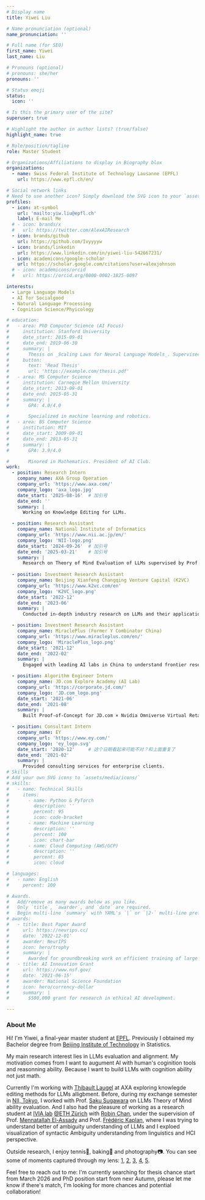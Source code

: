 ```yaml
---
# Display name
title: Yiwei Liu

# Name pronunciation (optional)
name_pronunciation: ''

# Full name (for SEO)
first_name: Yiwei
last_name: Liu

# Pronouns (optional)
# pronouns: she/her
pronouns: ''

# Status emoji
status:
  icon: ''

# Is this the primary user of the site?
superuser: true

# Highlight the author in author lists? (true/false)
highlight_name: true

# Role/position/tagline
role: Master Student

# Organizations/Affiliations to display in Biography blox
organizations:
  - name: Swiss Federal Institute of Technology Lausanne (EPFL)
    url: https://www.epfl.ch/en/

# Social network links
# Need to use another icon? Simply download the SVG icon to your `assets/media/icons/` folder.
profiles:
  - icon: at-symbol
    url: 'mailto:yiw.liu@epfl.ch'
    label: E-mail Me
  # - icon: brands/x
  #   url: https://twitter.com/AlexAIResearch
  - icon: brands/github
    url: https://github.com/Ivyyyyw
  - icon: brands/linkedin
    url: https://www.linkedin.com/in/yiwei-liu-542667231/
  - icon: academicons/google-scholar
    url: https://scholar.google.com/citations?user=alexjohnson
  # - icon: academicons/orcid
  #   url: https://orcid.org/0000-0002-1825-0097

interests:
  - Large Language Models
  - AI for Socialgood
  - Natural Language Processing
  - Cognition Science/Phyicology

# education:
#   - area: PhD Computer Science (AI Focus)
#     institution: Stanford University
#     date_start: 2015-09-01
#     date_end: 2019-06-30
#     summary: |
#       Thesis on _Scaling Laws for Neural Language Models_. Supervised by Prof. Andrew Ng. Published 5 papers in NeurIPS and ICML, with 2 best paper awards.
#     button:
#       text: 'Read Thesis'
#       url: 'https://example.com/thesis.pdf'
#   - area: MS Computer Science
#     institution: Carnegie Mellon University
#     date_start: 2013-09-01
#     date_end: 2015-05-31
#     summary: |
#       GPA: 4.0/4.0

#       Specialized in machine learning and robotics.
#   - area: BS Computer Science
#     institution: MIT
#     date_start: 2009-09-01
#     date_end: 2013-05-31
#     summary: |
#       GPA: 3.9/4.0

#       Minored in Mathematics. President of AI Club.
work:
  - position: Research Intern
    company_name: AXA Group Operation
    company_url: 'https://www.axa.com/'
    company_logo: 'axa_logo.jpg'
    date_start: '2025-08-16'  # 加引号
    date_end: ''
    summary: |
      Working on Knowledge Editing for LLMs.

  - position: Research Assistant
    company_name: National Institute of Informatics
    company_url: 'https://www.nii.ac.jp/en/'
    company_logo: 'NII-logo.png'
    date_start: '2024-09-26'  # 加引号
    date_end: '2025-03-21'    # 加引号
    summary: |
      Research on Theory of Mind Evaluation of LLMs supervised by Prof. Saku Sugawara.
  
  - position: Investment Research Assistant
    company_name: Beijing Xianfeng Changqing Venture Capital (K2VC)
    company_url: 'https://www.k2vc.com/en'
    company_logo: 'K2VC_logo.png'
    date_start: '2022-12'
    date_end: '2023-06'
    summary: |
      Conducted in-depth industry research on LLMs and their applications, engaging with startups to evaluate innovation; authoring reports on advancements and emerging trends in the LLM ecosystem supporting investment decision.

  - position: Investment Research Assistant
    company_name: MiraclePlus (Former Y Combinator China) 
    company_url: 'https://www.miracleplus.com/en/'
    company_logo: 'MiraclePlus_logo.png'
    date_start: '2021-12'
    date_end: '2022-02'
    summary: |
      Engaged with leading AI labs in China to understand frontier research directions; performed technical due diligence on investment targets including TensorOpera AI and Thewake Systems, leading to successful investments.

  - position: Algorithm Engineer Intern
    company_name: JD.com Explore Academy (AI Lab)
    company_url: 'https://corporate.jd.com/'
    company_logo: 'JD.com_logo.png'
    date_start: '2021-06'
    date_end: '2021-08'
    summary: |
      Built Proof-of-Concept for JD.com × Nvidia Omniverse Virtual Retailer.

  - position: Consultant Intern
    company_name: EY
    company_url: 'https://www.ey.com/'
    company_logo: 'ey_logo.svg'
    date_start: '2020-12'     # 这个日期看起来可能不对？和上面重复了
    date_end: '2021-02'
    summary: |
      Provided consulting services for enterprise clients.
# Skills
# Add your own SVG icons to `assets/media/icons/`
# skills:
#   - name: Technical Skills
#     items:
#       - name: Python & PyTorch
#         description: ''
#         percent: 95
#         icon: code-bracket
#       - name: Machine Learning
#         description: ''
#         percent: 100
#         icon: chart-bar
#       - name: Cloud Computing (AWS/GCP)
#         description: ''
#         percent: 85
#         icon: cloud

# languages:
#   - name: English
#     percent: 100

# Awards.
#   Add/remove as many awards below as you like.
#   Only `title`, `awarder`, and `date` are required.
#   Begin multi-line `summary` with YAML's `|` or `|2-` multi-line prefix and indent 2 spaces below.
# awards:
#   - title: Best Paper Award
#     url: https://neurips.cc/
#     date: '2022-12-01'
#     awarder: NeurIPS
#     icon: hero/trophy
#     summary: |
#       Awarded for groundbreaking work on efficient training of large models.
#   - title: AI Innovation Grant
#     url: https://www.nsf.gov/
#     date: '2021-06-15'
#     awarder: National Science Foundation
#     icon: hero/currency-dollar
#     summary: |
#       $500,000 grant for research in ethical AI development.

---
```



### About Me

Hi! I'm Yiwei, a final-year master student at [EPFL](https://www.epfl.ch/schools/cdh/research-2/dhi/).
Previously I obtained my Bachelor degree from [Beijing Institute of Technology](https://www.bit.edu.cn/) in Statistics.


My main research interest lies in LLMs evaluation and alignment. My motivation comes from I want to augument AI with human's coginition tools and reasonning ability. Because I want to build LLMs with cognition ability not just math.


Currently I'm working with [Thibault Laugel](https://scholar.google.com/citations?user=GAKJBJYAAAAJ&hl=en) at AXA exploring knowlegde editing methods for LLMs alligbment. Before, during my exchange semester in [NII, Tokyo](https://www.nii.ac.jp/en/), I worked with Prof. [Saku Sugawara](https://penzant.net/) on LLMs Theory of Mind ability evaluation. And I also had the pleasure of working as a research student at [IVIA lab](https://ivia.ethz.ch/) [@ETH Zürich](https://ethz.ch/en.html)  with [Robin Chan](https://chanr0.github.io/), under the supervision of Prof. [Mennatallah El-Assady](https://el-assady.com/) and Prof. [Frédéric Kaplan](https://people.epfl.ch/frederic.kaplan?lang=en), where I was trying to understand better of ambiguity understanding of LLMs and I exploed visualization of syntactic Ambiguity understanding from linguistics and HCI perspective.

Outside research, I enjoy tennis🎾, baking🍰 and photography📷. You can see some of moments captured through my lens: [1](/uploads/photo1.jpg), [2](/uploads/photo2.jpg), [3](/uploads/photo3.jpg), [4](/uploads/photo7.jpg), [5](/uploads/photo5.jpg).


Feel free to reach out to me: I'm currently searching for thesis chance start from March 2026 and PhD position start from nexr Autumn, please let me know if there's match, I'm looking for more chances and potential collaboration!